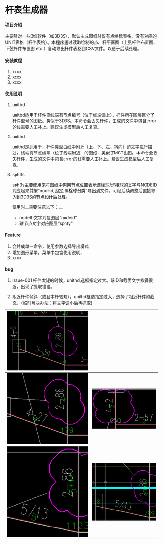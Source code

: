 # 杆表生成器

#### 项目介绍
主要针对一些3维软件（如3D3S），默认生成图纸时仅有点坐标表格，没有对应的UNIT表格（杆件表格）。本程序通过读取绘制的点、杆平面图（上弦杆件布置图、下弦杆件布置图 etc.）自动导出杆件表格到CSV文件。以便于后续处理。

#### 安装教程

1. xxxx
2. xxxx
3. xxxx

#### 使用说明

1. unitbd

   unitbd适用于杆件直线端有节点编号（位于线端偏上），杆件所在图层区分了杆件型号的图纸。类似于3D3S。本命令会丢失杆件，生成的文件中包含error的线需要人工补上。建议生成模型后人工复查。

2. unithd

   unithd是适用于，杆件类型由线中附近（上、下、左、斜向）的文字进行描述，线端有节点编号（位于线端附近）的图纸，类似于MST出图。本命令会丢失杆件，生成的文件中包含error的线需要人工补上。建议生成模型后人工复查。

3. sph3s

    sph3s主要使用来将图纸中网架节点位置表示螺栓球/焊接球的文字与NODEID对应起来并按“nodeid,固定,螺栓球分类”导出到文件，可经后续调整后直接导入到3D3S的节点设计后处理。

    使用时__需要注意以下：__

    - nodeID文字对应图层“nodeid”
    - 球节点文字对应图层“sphty” 

#### Feature

1. 合并成单一命令，使用参数选择导出模式
2. 增加图形菜单，菜单中包含使用说明。
3. xxxx

#### bug

1. issue-001	杆件太短的时候，unithd,选框指定过大。端ID和截面文字挨得很近，出现了提取错误。

2. 附近杆件倾斜（或且本杆较短），unithd框选指定过大，选择了相近杆件的截面。（临时解决办法：将文字调小后再抓取)

  | ![1544768475328](README.assets/1544768475328.png)     |      |
  | ---- | ---- |
  | ![1544768549449](README.assets/1544768549449.png)     | ![1544768575604](README.assets/1544768575604.png)     |
  |  ![1544768630735](README.assets/1544768630735.png)     | ![1544768611606](README.assets/1544768611606.png)      |


